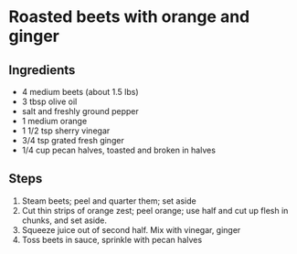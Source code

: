 # Roasted beets with orange and ginger

## Ingredients

* 4 medium beets (about 1.5 lbs)
* 3 tbsp olive oil
* salt and freshly ground pepper
* 1 medium orange
* 1 1/2 tsp sherry vinegar
* 3/4 tsp grated fresh ginger
* 1/4 cup pecan halves, toasted and broken in halves

## Steps

1. Steam beets; peel and quarter them; set aside
1. Cut thin strips of orange zest; peel orange; use half and cut up flesh in chunks, and set aside.
1. Squeeze juice out of second half. Mix with vinegar, ginger
1. Toss beets in sauce, sprinkle with pecan halves

